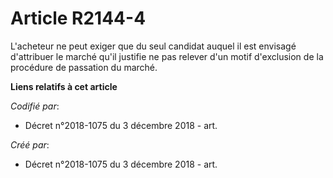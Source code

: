 # Article R2144-4

L'acheteur ne peut exiger que du seul candidat auquel il est envisagé d'attribuer le marché qu'il justifie ne pas relever
d'un motif d'exclusion de la procédure de passation du marché.

**Liens relatifs à cet article**

_Codifié par_:

  - Décret n°2018-1075 du 3 décembre 2018 - art.

_Créé par_:

  - Décret n°2018-1075 du 3 décembre 2018 - art.
